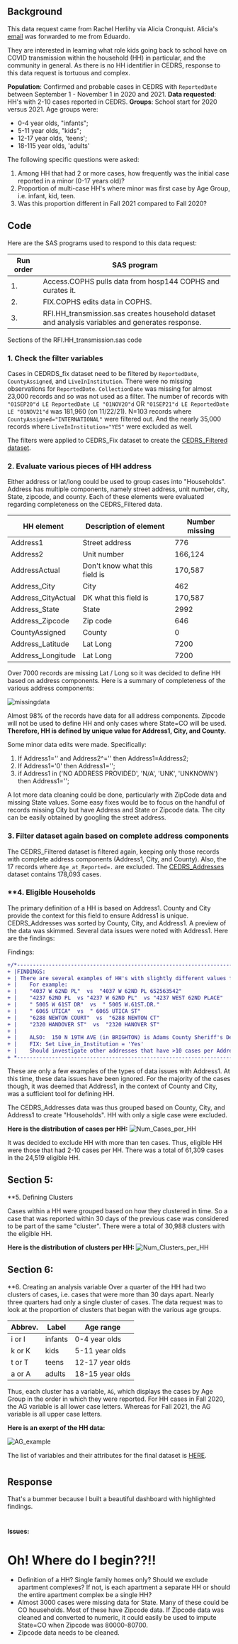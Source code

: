 ## Background 
This data request came from Rachel Herlihy via Alicia Cronquist. Alicia's [email](Documents/Email_request_111021.pdf) was forwarded to me from Eduardo. 

They are interested in learning what role kids going back to school have on COVID transmission within the household (HH) in particular, and the community in general. As there is no HH identifier in CEDRS, response to this data request is tortuous and complex. 

**Population**:  Confirmed and probable cases in CEDRS with `ReportedDate` between September 1 - November 1 in 2020 and 2021.  **Data requested**: HH's with 2-10 cases reported in CEDRS.   **Groups**: School start for 2020 versus 2021. Age groups were:
* 0-4 year olds, "infants"; 
* 5-11 year olds, "kids"; 
* 12-17 year olds, 'teens'; 
* 18-115 year olds, 'adults'

The following specific questions were asked:
1. Among HH that had 2 or more cases, how frequently was the initial case reported in a minor (0-17 years old)?
2. Proportion of multi-case HH's where minor was first case by Age Group, i.e. infant, kid, teen.
3. Was this proportion different in Fall 2021 compared to Fall 2020? 

## Code
Here are the SAS programs used to respond to this data request:

|Run order|SAS program|
|---------|-----------|
|1.|Access.COPHS pulls data from hosp144 COPHS and curates it.|
|2.|FIX.COPHS edits data in COPHS.|
|3.|RFI.HH_transmission.sas creates household dataset and analysis variables and generates response.|

Sections of the RFI.HH_transmission.sas code

### **1. Check the filter variables**

Cases in CEDRDS_fix dataset need to be filtered by `ReportedDate`, `CountyAssigned`, and `LiveInInstitution`. There were no missing observations for `ReportedDate`. `CollectionDate` was missing for almost 23,000 records and so was not used as a filter. The number of records with `"01SEP20"d LE ReportedDate LE "01NOV20"d` OR `"01SEP21"d LE ReportedDate LE "01NOV21"d` was 181,960 (on 11/22/21).  N=103 records where `CountyAssigned="INTERNATIONAL"` were filtered out. And the nearly 35,000 records where `LiveInInstitution="YES"` were excluded as well.

The filters were applied to CEDRS_Fix dataset to create the [CEDRS_Filtered dataset](Documents/PROC%20contents.CEDRS_Filtered.pdf). 


### **2. Evaluate various pieces of HH address**

Either address or lat/long could be used to group cases into "Households". Address has multiple components, namely street address, unit number, city, State, zipcode, and county. Each of these elements were evaluated regarding completeness on the CEDRS_Filtered data.

|HH element|Description of element|Number missing|
|----------|-----------------------|--------------|
|Address1|Street address|776|
|Address2|Unit number|166,124|
|AddressActual|Don't know what this field is|170,587|
|Address_City|City|462|
|Address_CityActual|DK what this field is|170,587|
|Address_State|State|2992|
|Address_Zipcode|Zip code|646|
|CountyAssigned|County|0|
|Address_Latitude|Lat Long|7200|
|Address_Longitude|Lat Long|7200|

Over 7000 records are missing Lat / Long so it was decided to define HH based on address components. Here is a summary of completeness of the various address components:

![missingdata](Images/Address2.jpg)

Almost 98% of the records have data for all address components. Zipcode will not be used to define HH and only cases where State=CO will be used. **Therefore, HH is defined by unique value for Address1, City, and County.**

Some minor data edits were made. Specifically:
1. If Address1='' and Address2^='' then Address1=Address2;
2. If Address1='0' then Address1='';
3. if Address1 in ('NO ADDRESS PROVIDED', 'N/A', 'UNK', 'UNKNOWN') then Address1='';

A lot more data cleaning could be done, particularly with ZipCode data and missing State values. Some easy fixes would be to focus on the handful of records missing City but have Address and State or Zipcode data. The city can be easily obtained by googling the street address. 

### **3. Filter dataset again based on complete address components**
The CEDRS_Filtered dataset is filtered again, keeping only those records with complete address components (Address1, City, and County). Also, the 17 records where `Age_at_Reported=.` are excluded. The [CEDRS_Addresses](Documents/PROC%20contents.CEDRS_Addresses.pdf) dataset contains 178,093 cases.


### **4. Eligible Households

The primary definition of a HH is based on Address1. County and City provide the context for this field to ensure Address1 is unique. CEDRS_Addresses was sorted by County, City, and Address1. A preview of the data was skimmed. Several data issues were noted with Address1. Here are the findings:

Findings:
````diff
+/*------------------------------------------------------------------------------------------*
+ |FINDINGS:
+ | There are several examples of HH's with slightly different values for Address1
+ |    For example:
+ |    "4037 W 62ND PL"  vs  "4037 W 62ND PL 652563542"
+ |    "4237 62ND PL  vs "4237 W 62ND PL"  vs "4237 WEST 62ND PLACE"
+ |    " 5005 W 61ST DR"  vs  " 5005 W.61ST.DR."
+ |    " 6065 UTICA"  vs  " 6065 UTICA ST"
+ |    "6288 NEWTON COURT"  vs  "6288 NEWTON CT"
+ |    "2320 HANDOVER ST"  vs  "2320 HANOVER ST"
+ |
+ |    ALSO:  150 N 19TH AVE (in BRIGHTON) is Adams County Sheriff's Detention Facility.
+ |    FIX: Set Live_in_Institution = 'Yes'
+ |    Should investigate other addresses that have >10 cases per Address1.
+ *--------------------------------------------------------------------------------------------*/
````
These are only a few examples of the types of data issues with Address1. At this time, these data issues have been ignored. For the majority of the cases though, it was deemed that Address1, in the context of County and City, was a sufficient tool for defining HH.

The CEDRS_Addresses data was thus grouped based on County, City, and Address1 to create "Households". HH with only a sigle case were excluded.

**Here is the distribution of cases per HH:**
![Num_Cases_per_HH](Images/Num_Cases_per_HH2.png)

It was decided to exclude HH with more than ten cases. Thus, eligible HH were those that had 2-10 cases per HH. There was a total of 61,309 cases in the 24,519 eligible HH.

## Section 5:
**5. Defining Clusters 

Cases within a HH were grouped based on how they clustered in time. So a case that was reported within 30 days of the previous case was considered to be part of the same "cluster". There were a total of 30,988 clusters with the eligible HH.

**Here is the distribution of clusters per HH:**
![Num_Clusters_per_HH](Images/Num_Clusters_per_HH2.png)

## Section 6:
**6. Creating an analysis variable
Over a quarter of the HH had two clusters of cases, i.e. cases that were more than 30 days apart. Nearly three quarters had only a single cluster of cases.  The data request was to look at the proportion of clusters that began with the various age groups.   

|Abbrev.|Label|Age range|
|---------|-----|------------|
|i or I|infants|0-4 year olds|
|k or K|kids|5-11 year olds|
|t or T|teens|12-17 year olds|
|a or A|adults|18-15 year olds|

Thus, each cluster has a variable, `AG`, which displays the cases by Age Group in the order in which they were reported. For HH cases in Fall 2020, the AG variable is all lower case letters. Whereas for Fall 2021, the AG variable is all upper case letters. 

**Here is an exerpt of the HH data:**

![AG_example](images/AG_example3.png)


The list of variables and their attributes for the final dataset is [HERE](Documents/PROC%20contents.HHcases.pdf).



#

## Response
That's a bummer because I built a beautiful dashboard with highlighted findings.


#
**Issues:**
# Oh! Where do I begin??!! 
* Definition of a HH? Single family homes only? Should we exclude apartment complexes? If not, is each apartment a separate HH or should the entire apartment complex be a single HH?
* Almost 3000 cases were missing data for State. Many of these could be CO households. Most of these have Zipcode data. If Zipcode data was cleaned and converted to numeric, it could easily be used to impute State=CO when Zipcode was 80000-80700.
* Zipcode data needs to be cleaned.

